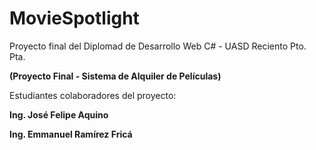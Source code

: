 # MovieSpotlight
Proyecto final del Diplomad de Desarrollo Web C# - UASD Reciento Pto. Pta.

**(Proyecto Final - Sistema de Alquiler de Películas)**

Estudiantes colaboradores del proyecto:

**Ing. José Felipe Aquino**

**Ing. Emmanuel Ramírez Fricá**
